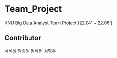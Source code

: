 # Team_Project
KNU Big Data Analyst Team Project (22.04' ~ 22.06')  

## Contributor  
서석정
박종원
임낙현
김형우
